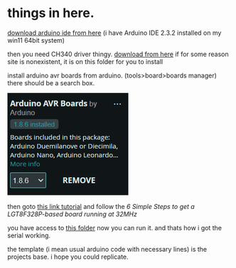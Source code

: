 # things in here.

[download arduino ide from here](https://www.arduino.cc/en/software) (i have Arduino IDE 2.3.2 installed on my win11 64bit system)

then you need CH340 driver thingy. [download from here](https://sparks.gogo.co.nz/ch340.html) if for some reason site is nonexistent, it is on this folder for you to install

install arduino avr boards from arduino. (tools>board>boards manager) there should be a search box.

![[image after installment]](installthisboard.png)

then goto [this link tutorial](https://github.com/RalphBacon/LGT8F328P-Arduino-Clone-Chip-ATMega328P?tab=readme-ov-file#6-simple-steps-to-get-a-lgt8f328p-based-board-running-at-32mhz) and follow the *6 Simple Steps to get a LGT8F328P-based board running at 32MHz*

you have access to [this folder](https://github.com/7-5/boatman/tree/main/extra/serialtest) now you can run it. and thats how i got the serial working.

the template (i mean usual arduino code with necessary lines) is the projects base. i hope you could replicate.
